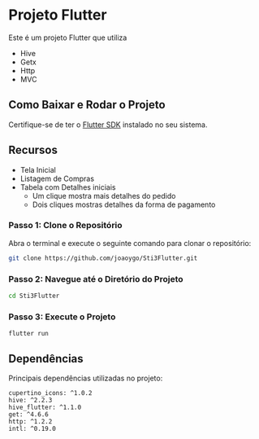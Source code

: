 # Projeto Flutter

Este é um projeto Flutter que utiliza 
 - Hive
 - Getx
 - Http
 - MVC

## Como Baixar e Rodar o Projeto

Certifique-se de ter o [Flutter SDK](https://flutter.dev/docs/get-started/install) instalado no seu sistema.

## Recursos

- Tela Inicial
- Listagem de Compras
- Tabela com Detalhes iniciais
    - Um clique mostra mais detalhes do pedido
    - Dois cliques mostras detalhes da forma de pagamento

### Passo 1: Clone o Repositório

Abra o terminal e execute o seguinte comando para clonar o repositório:


```bash
git clone https://github.com/joaoygo/Sti3Flutter.git
```

### Passo 2: Navegue até o Diretório do Projeto
```bash
cd Sti3Flutter
```

### Passo 3: Execute o Projeto

```
flutter run
```

## Dependências
Principais dependências utilizadas no projeto:

    cupertino_icons: ^1.0.2
    hive: ^2.2.3
    hive_flutter: ^1.1.0
    get: ^4.6.6
    http: ^1.2.2
    intl: ^0.19.0